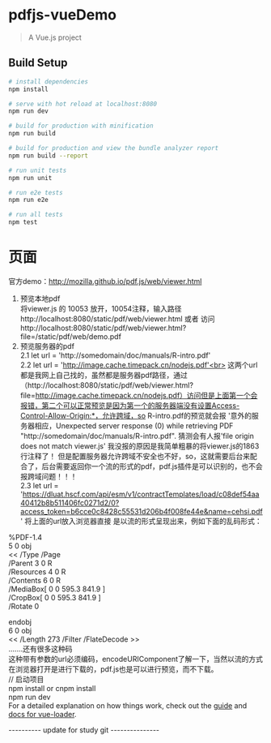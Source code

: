 # pdfjs-vueDemo

> A Vue.js project

## Build Setup

``` bash
# install dependencies
npm install

# serve with hot reload at localhost:8080
npm run dev

# build for production with minification
npm run build

# build for production and view the bundle analyzer report
npm run build --report

# run unit tests
npm run unit

# run e2e tests
npm run e2e

# run all tests
npm test
```
# 页面
官方demo：http://mozilla.github.io/pdf.js/web/viewer.html<br>
1. 预览本地pdf<br>
 将viewer.js 的 10053 放开，10054注释，输入路径 http://localhost:8080/static/pdf/web/viewer.html
 或者  访问  http://localhost:8080/static/pdf/web/viewer.html?file=/static/pdf/web/demo.pdf
2. 预览服务器的pdf<br>
2.1  let url = 'http://somedomain/doc/manuals/R-intro.pdf'<br>
2.2  let url = 'http://image.cache.timepack.cn/nodejs.pdf'<br>
 这两个url 都是我网上自己找的，虽然都是服务器pdf路径，通过（http://localhost:8080/static/pdf/web/viewer.html?file=http://image.cache.timepack.cn/nodejs.pdf）访问但是上面第一个会报错，第二个可以正常预览是因为第一个的服务器端没有设置Access-Control-Allow-Origin:*，允许跨域，so R-intro.pdf的预览就会报 '意外的服务器相应，Unexpected server response (0) while retrieving PDF "http://somedomain/doc/manuals/R-intro.pdf". 
 猜测会有人报'file origin does not match viewer.js' 我没报的原因是我简单粗暴的将viewer.js的1863行注释了！
但是配置服务器允许跨域不安全也不好，so，这就需要后台来配合了，后台需要返回你一个流的形式的pdf，pdf.js插件是可以识别的，也不会报跨域问题！！！ <br>
2.3  let url = 'https://dluat.hscf.com/api/esm/v1/contractTemplates/load/c08def54aa40412b8b511406fc0271d2/0?access_token=b6cce0c8428c55531d206b4f008fe44e&name=cehsi.pdf'
将上面的url放入浏览器直接 是以流的形式呈现出来，例如下面的乱码形式：<br>

%PDF-1.4<br>
5 0 obj<br>
<<
/Type /Page<br>
/Parent 3 0 R<br>
/Resources 4 0 R<br>
/Contents 6 0 R<br>
/MediaBox[ 0 0 595.3 841.9 ]<br>
/CropBox[ 0 0 595.3 841.9 ]<br>
/Rotate 0<br>
>>
endobj<br>
6 0 obj<br>
<< /Length 273 /Filter /FlateDecode >><br>
.......还有很多这种码<br>
这种带有参数的url必须编码，encodeURIComponent了解一下，当然以流的方式在浏览器打开是进行下载的，pdf.js也是可以进行预览，而不下载。<br>
// 启动项目<br>
npm install or cnpm install<br>
npm run dev<br>
For a detailed explanation on how things work, check out the [guide](http://vuejs-templates.github.io/webpack/) and [docs for vue-loader](http://vuejs.github.io/vue-loader).

---------- update for study git ---------------
